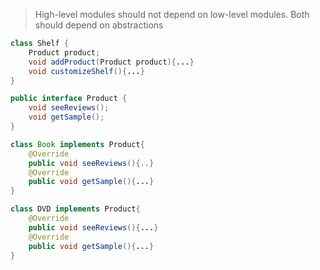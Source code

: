 > High-level modules should not depend on low-level modules. Both should depend on abstractions

```java
class Shelf {
    Product product;
    void addProduct(Product product){...}
    void customizeShelf(){...}
}

public interface Product {
    void seeReviews();
    void getSample();
}

class Book implements Product{
    @Override
    public void seeReviews(){..}
    @Override
    public void getSample(){...}
}

class DVD implements Product{
    @Override
    public void seeReviews(){...}
    @Override
    public void getSample(){...}
}
```